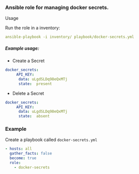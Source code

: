 ### Ansible role for managing docker secrets.

Usage

Run the role in a inventory:

```yaml
ansible-playbook -i inventory/ playbook/docker-secrets.yml
```

##### Example usage:
- Create a Secret
```yaml
docker_secrets:
     API_KEY:
      data: uLgdSLDq98eQxMTj
      state:  present
```

- Delete a Secret
```yaml
docker_secrets:
     API_KEY:
      data: uLgdSLDq98eQxMTj
      state:  absent
```
### Example

Create a playbook called `docker-secrets.yml`
```yml
- hosts: all
  gather_facts: false
  become: true
  role:
    - docker-secrets
```
